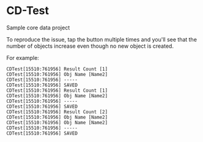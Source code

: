 # CD-Test
Sample core data project


To reproduce the issue, tap the button multiple times and you'll see that the number of objects increase even though no new object is created.

For example:

```
CDTest[15510:761956] Result Count [1]
CDTest[15510:761956] Obj Name [Name2]
CDTest[15510:761956] -----
CDTest[15510:761956] SAVED
CDTest[15510:761956] Result Count [1]
CDTest[15510:761956] Obj Name [Name2]
CDTest[15510:761956] -----
CDTest[15510:761956] SAVED
CDTest[15510:761956] Result Count [2]
CDTest[15510:761956] Obj Name [Name2]
CDTest[15510:761956] Obj Name [Name2]
CDTest[15510:761956] -----
CDTest[15510:761956] SAVED


